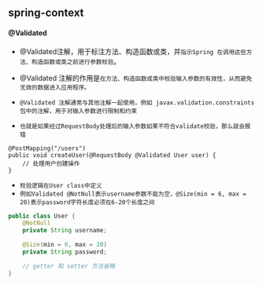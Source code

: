 ## spring-context

#### @Validated
* @Validated注解，用于标注方法、构造函数或类，并`指示Spring 在调用这些方法、构造函数或类之前进行参数校验`。
* @Validated 注解的作用是`在方法、构造函数或类中校验输入参数的有效性，从而避免无效的数据进入应用程序。`

* `@Validated 注解通常与其他注解一起使用，例如 javax.validation.constraints 包中的注解，用于对输入参数进行限制和约束`
* `也就是如果经过RequestBody处理后的输入参数如果不符合validate校验，那么就会报错`
```text
@PostMapping("/users")
public void createUser(@RequestBody @Validated User user) {
    // 处理用户创建操作
}
```
* `校验逻辑在User class中定义`
* `例如Validated @NotNull表示username参数不能为空，@Size(min = 6, max = 20)表示password字符长度必须在6-20个长度之间`
```java
public class User {
    @NotNull
    private String username;

    @Size(min = 6, max = 20)
    private String password;

    // getter 和 setter 方法省略
}
```







